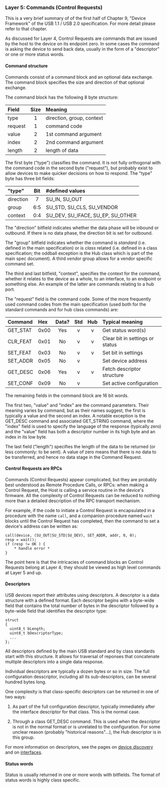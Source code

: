 ### Layer 5: Commands (Control Requests)

This is a very brief summary of of the first half of Chapter 9, "Device Framework" of the USB 1.1 / USB 2.0 specification. For more detail please refer to that chapter.

As discussed for Layer 4, Control Requests are commands that are issued by the host to the device on its endpoint zero. In some cases the command is asking the device to send back data, usually in the form of a "descriptor" or one or more status words.

<a name="cmd"></a>
#### Command structure

Commands consist of a command block and an optional data exchange. The command block specifies the size and direction of that optional exchange.

The command block has the following 8 byte structure:

| Field   | Size | Meaning |
|:------- |:----:|:------- |
| type    | 1    | direction, group, context |
| request | 1    | command code |
| value   | 2    | 1st command argument |
| index   | 2    | 2nd command argument |
| length  | 2    | length of data |

The first byte ("type") classifies the command. It is not fully orthogonal with the command code in the second byte ("request"), but probably exist to allow devices to make quicker decisions on how to respond. The "type" byte has three bit fields:

| "type"    | Bit | #defined values |
|:--------- |:---:|:------ |
| direction |   7 | SU_IN, SU_OUT |
| group     | 6:5 | SU_STD, SU_CLS, SU_VENDOR |
| context   | 0:4 | SU_DEV, SU_IFACE, SU_EP, SU_OTHER |

The "direction" bitfield indicates whether the data phase will be inbound or outbound. If there is no data phase, the direction bit is set for outbound.

The "group" bitfield indicates whether the command is *standard* (i.e. defined in the main specification) or is *class* related (i.e. defined in a class specification; the oddball exception is the Hub class which is part of the main spec document). A third *vendor* group allows for a vendor specific command set.

The third and last bitfield, "context", specifies the context for the command, whether it relates to the device as a whole, to an interface, to an endpoint or something else. An example of the latter are commands relating to a hub port.

The "request" field is the command code. Some of the more frequently used command codes from the main specification (used both for the standard commands and for hub class commands) are:

| Command     | Hex  | Data? | Std | Hub | Typical meaning |
|:----------- |:---- |:-----:|:---:|:---:|:------ |
| GET_STAT    | 0x00 |  Yes  |  v  |  v  | Get status word(s) |
| CLR_FEAT    | 0x01 |  No   |  v  |  v  | Clear bit in settings or status |
| SET_FEAT    | 0x03 |  No   |  v  |  v  | Set bit in settings |
| SET_ADDR    | 0x05 |  No   |  v  |     | Set device address |
| GET_DESC    | 0x06 |  Yes  |  v  |  v  | Fetch descriptor structure |
| SET_CONF    | 0x09 |  No   |  v  |     | Set active configuration |

The remaining fields in the command block are 16 bit words.

The first two, "value" and "index" are the command parameters. Their meaning varies by command, but as their names suggest, the first is typically a value and the second an index. A notable exception is the GET_DESC command and associated GET_STRING command, where the "index" field is used to specify the language of the response (typically zero) and the "value" field has both a descriptor number in its high byte and an index in its low byte.

The last field ("length") specifies the length of the data to be returned (or less commonly: to be sent). A value of zero means that there is no data to be transferred, and hence no data stage in the Command Request.

<a name="rpc"></a>
#### Control Requests are RPCs

Commands (Control Requests) appear complicated, but they are probably best understood as Remote Procedure Calls, or RPCs: when making a Control Request, the Host is calling a service routine in the device's firmware. All the complexity of Control Requests can be reduced to nothing more than a detailed description of the RPC transport mechanism.

For example, if the code to initiate a Control Request is encapsulated in a procedure with the name `call`, and a companion procedure named `wait` blocks until the Control Request has completed, then the command to set a device's address can be written as:

```
call(device, (SU_OUT|SU_STD|SU_DEV), SET_ADDR, addr, 0, 0);
resp = wait();
if (resp != OK ) {
	* handle error *
}
```

The point here is that the intricacies of command blocks an Control Requests belong at Layer 4; they should be viewed as high level commands at Layer 5 and up.

<a name="desc"></a>
#### Descriptors

USB devices report their attributes using descriptors. A descriptor is a data structure with a defined format. Each descriptor begins with a byte-wide field that contains the total number of bytes in the descriptor followed by a byte-wide field that identifies the descriptor type:

```
struct
{
  uint8_t bLength;
  uint8_t bDescriptorType;
  ...
};
```

All descriptors defined by the main USB standard and by class standards start with this structure. It allows for traversal of reponses that concatenate multiple descriptors into a single data response.

Individual descriptors are typically a dozen bytes or so in size. The full configuration desscriptor, including all its sub-descriptors, can be several hundred bytes long.

One complexity is that class-specific descriptors can be returned in one of two ways:

1. As part of the full configuration descriptor, typically immediately after the  interface descriptor for that class. This is the normal case.

2. Through a class GET_DESC command. This is used when the descriptor is not in the normal format or is unrelated to the configuration. For some unclear reason (probably "historical reasons"...), the Hub descriptor is in this group.

For more information on descriptors, see the pages on [device discovery](discovery.md) and on [interfaces](interfaces.md).

#### Status words

Status is usually returned in one or more words with bitfields. The format of status words is highly class specific.



